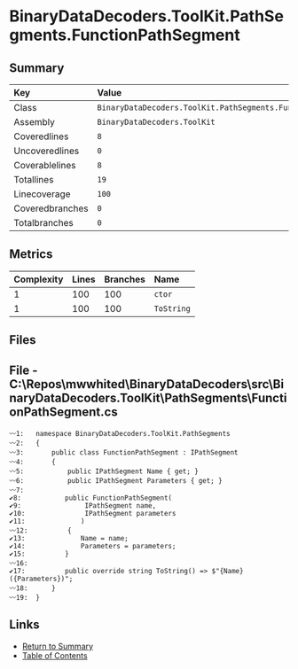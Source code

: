 ﻿# BinaryDataDecoders.ToolKit.PathSegments.FunctionPathSegment

## Summary

| Key             | Value                                                         |
| :-------------- | :------------------------------------------------------------ |
| Class           | `BinaryDataDecoders.ToolKit.PathSegments.FunctionPathSegment` |
| Assembly        | `BinaryDataDecoders.ToolKit`                                  |
| Coveredlines    | `8`                                                           |
| Uncoveredlines  | `0`                                                           |
| Coverablelines  | `8`                                                           |
| Totallines      | `19`                                                          |
| Linecoverage    | `100`                                                         |
| Coveredbranches | `0`                                                           |
| Totalbranches   | `0`                                                           |

## Metrics

| Complexity | Lines | Branches | Name       |
| :--------- | :---- | :------- | :--------- |
| 1          | 100   | 100      | `ctor`     |
| 1          | 100   | 100      | `ToString` |

## Files

## File - C:\Repos\mwwhited\BinaryDataDecoders\src\BinaryDataDecoders.ToolKit\PathSegments\FunctionPathSegment.cs

```CSharp
〰1:   namespace BinaryDataDecoders.ToolKit.PathSegments
〰2:   {
〰3:       public class FunctionPathSegment : IPathSegment
〰4:       {
〰5:           public IPathSegment Name { get; }
〰6:           public IPathSegment Parameters { get; }
〰7:   
✔8:           public FunctionPathSegment(
✔9:                IPathSegment name,
✔10:               IPathSegment parameters
✔11:              )
〰12:          {
✔13:              Name = name;
✔14:              Parameters = parameters;
✔15:          }
〰16:  
✔17:          public override string ToString() => $"{Name}({Parameters})";
〰18:      }
〰19:  }
```

## Links

* [Return to Summary](Summary.md)
* [Table of Contents](../TOC.md)


